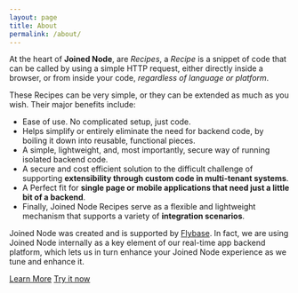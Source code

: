 ```yaml
---
layout: page
title: About
permalink: /about/
---
```


At the heart of <strong>Joined Node</strong>, are <em>Recipes</em>, a <em>Recipe</em> is a snippet of code that can be called by using a simple HTTP request, either directly inside a browser, or from inside your code, <em>regardless of language or platform</em>.

These Recipes can be very simple, or they can be extended as much as you wish. Their major benefits include:

- <i class="fa fa-check"></i> Ease of use. No complicated setup, just code.
- <i class="fa fa-check"></i> Helps simplify or entirely eliminate the need for backend code, by boiling it down into reusable, functional pieces.
- <i class="fa fa-check"></i> A simple, lightweight, and, most importantly, secure way of running isolated backend code.
- <i class="fa fa-check"></i> A secure and cost efficient solution to the difficult challenge of supporting <strong>extensibility through custom code in multi-tenant systems</strong>.
- <i class="fa fa-check"></i> A Perfect fit for <strong>single page or mobile applications that need just a little bit of a backend</strong>.
- <i class="fa fa-check"></i> Finally, Joined Node Recipes serve as a flexible and lightweight mechanism that supports a variety of <strong>integration scenarios</strong>.


Joined Node was created and is supported by <a href="http://flybase.io">Flybase</a>. In fact, we are using Joined Node internally as a key element of our real-time app backend platform, which lets us in turn enhance your Joined Node experience as we tune and enhance it.

<p class="aligncenter">
	<a href="/docs" class="button big alt">Learn More</a>
	<a href="https://app.joinednode.com/signup" class="button big alt">Try it now</a>
</p>